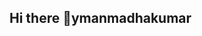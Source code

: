 ## Hi there 👋ymanmadhakumar


<!--
**YMANMADHAKUMAR/ymanmadhakumar** is a ✨ _special_ ✨ repository because its `README.md` (this file) appears on your GitHub profile.

Here are some ideas to get you started:

- 🔭 I’m  studying
- 🌱 I’m currently learning ...electronic communication engineering
- 👯 I’m looking to collaborate on ...iot
- 🤔 I’m looking for help with ... my self
- 💬 Ask me about ...
- 📫 How to reach me: ...bus
- 😄 Pronouns: ...
- ⚡ Fun fact: ...
-->
